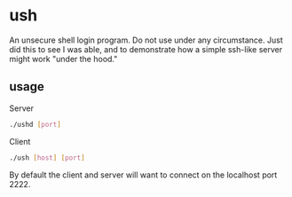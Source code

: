 
# ush

An unsecure shell login program. Do not use under any circumstance. Just did this to see I was able, and to demonstrate how a simple ssh-like server might work "under the hood."

## usage

Server
```sh
./ushd [port]
```

Client
```sh
./ush [host] [port]
```

By default the client and server will want to connect on the localhost port 2222.
